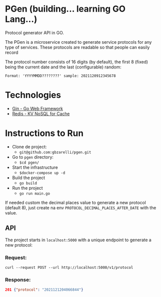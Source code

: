# PGen (building... learning GO Lang...)

Protocol generator API in GO.

The PGen is a microservice created to generate service protocols for any type of services.
These protocols are readable so that people can easily record

The protocol number consists of 16 digits (by default), the first 8 (fixed) being the current date
and the last (configurable) random:

	Format: 'YYYYMMDD????????' sample: 2021120912345678

# Technologies

- [Gin - Go Web Framework](https://github.com/gin-gonic/gin)
- [Redis - KV NoSQL for Cache](https://github.com/go-redis)

# Instructions to Run

- Clone de project:
  - `git@github.com:gbzarelli/pgen.git`
- Go to `pgen` directory:
  - `$cd pgen/`
- Start the infrastructure
  - `$docker-compose up -d`
- Build the project
  - `go build`
- Run the project
  - `go run main.go`

If needed custom the decimal places value to generate a new protocol (default 8), just
create na env `PROTOCOL_DECIMAL_PLACES_AFTER_DATE` with the value.

## API

The project starts in `localhost:5000` with a unique endpoint to generate a new protocol:

### Request:
``
curl --request POST --url http://localhost:5000/v1/protocol
``

### Response:

```json
201 {"protocol": "2021121204066844"}
```
